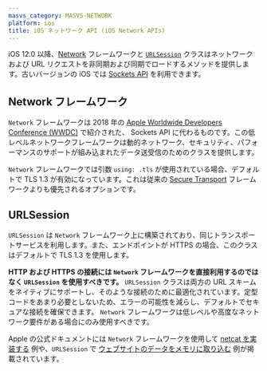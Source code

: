 ```yaml
---
masvs_category: MASVS-NETWORK
platform: ios
title: iOS ネットワーク API (iOS Network APIs)
---
```


iOS 12.0 以降、[Network](https://developer.apple.com/documentation/network) フレームワークと [`URLSession`](https://developer.apple.com/documentation/foundation/urlsession) クラスはネットワークおよび URL リクエストを非同期および同期でロードするメソッドを提供します。古いバージョンの iOS では [Sockets API](https://developer.apple.com/library/archive/documentation/NetworkingInternet/Conceptual/NetworkingTopics/Articles/UsingSocketsandSocketStreams.html) を利用できます。

## Network フレームワーク

`Network` フレームワークは 2018 年の [Apple Worldwide Developers Conference (WWDC)](https://developer.apple.com/videos/play/wwdc2018/715 "Introducing Network.framework: A modern alternative to Sockets") で紹介された、 Sockets API に代わるものです。この低レベルネットワークフレームワークは動的ネットワーク、セキュリティ、パフォーマンスのサポートが組み込まれたデータ送受信のためのクラスを提供します。

`Network` フレームワークでは引数 `using: .tls` が使用されている場合、デフォルトで TLS 1.3 が有効になっています。これは従来の [Secure Transport](https://developer.apple.com/documentation/security/secure_transport "API Reference Secure Transport") フレームワークよりも優先されるオプションです。

## URLSession

`URLSession` は `Network` フレームワーク上に構築されており、同じトランスポートサービスを利用します。また、エンドポイントが HTTPS の場合、このクラスはデフォルトで TLS 1.3 を使用します。

**HTTP および HTTPS の接続には `Network` フレームワークを直接利用するのではなく `URLSession` を使用すべきです。** `URLSession` クラスは両方の URL スキームをネイティブにサポートし、そのような接続のために最適化されています。定型コードをあまり必要としないため、エラーの可能性を減らし、デフォルトでセキュアな接続を確保できます。 `Network` フレームワークは低レベルや高度なネットワーク要件がある場合にのみ使用すべきです。

Apple の公式ドキュメントには `Network` フレームワークを使用して [netcat を実装する](https://developer.apple.com/documentation/network/implementing_netcat_with_network_framework "Implementing netcat with Network Framework") 例や、`URLSession` で [ウェブサイトのデータをメモリに取り込む](https://developer.apple.com/documentation/foundation/url_loading_system/fetching_website_data_into_memory "Fetching Website Data into Memory") 例が掲載されています。
